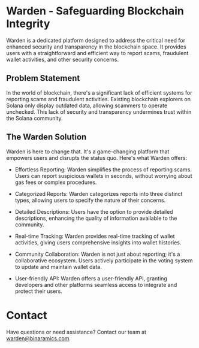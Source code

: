 # Warden - Safeguarding Blockchain Integrity
Warden is a dedicated platform designed to address the critical need for enhanced security and transparency in the blockchain space. It provides users with a straightforward and efficient way to report scams, fraudulent wallet activities, and other security concerns.

## Problem Statement
In the world of blockchain, there's a significant lack of efficient systems for reporting scams and fraudulent activities. Existing blockchain explorers on Solana only display outdated data, allowing scammers to operate unchecked. This lack of security and transparency undermines trust within the Solana community.

## The Warden Solution
Warden is here to change that. It's a game-changing platform that empowers users and disrupts the status quo. Here's what Warden offers:

- Effortless Reporting: Warden simplifies the process of reporting scams. Users can report suspicious wallets in seconds, without worrying about gas fees or complex procedures.

- Categorized Reports: Warden categorizes reports into three distinct types, allowing users to specify the nature of their concerns.

- Detailed Descriptions: Users have the option to provide detailed descriptions, enhancing the quality of information available to the community.

- Real-time Tracking: Warden provides real-time tracking of wallet activities, giving users comprehensive insights into wallet histories.

- Community Collaboration: Warden is not just about reporting; it's a collaborative ecosystem. Users actively participate in the voting system to update and maintain wallet data.

- User-friendly API: Warden offers a user-friendly API, granting developers and other platforms seamless access to integrate and protect their users.

# Contact
Have questions or need assistance? Contact our team at warden@binaramics.com.

